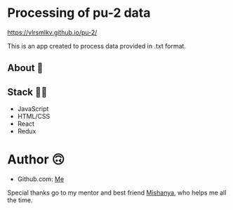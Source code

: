 # Processing of pu-2 data
https://vlrsmlkv.github.io/pu-2/

This is an app created to process data provided in .txt format.

## About :memo:


## Stack :woman_technologist:
- JavaScript 
- HTML/CSS
- React
- Redux


# Author :upside_down_face:
 - Github.com: [Me](https://github.com/vlrsmlkv/)

Special thanks go to my mentor and best friend [Mishanya](https://github.com/OUghTMS/), who helps me all the time.
